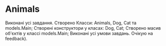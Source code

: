 # Animals

Виконані усі завдання.
Створено Класси: Animals, Dog, Cat та models.Main;
Створені конструктори у класах: Dog, Cat;
Створено масив об'єктів у классі models.Main;
Виконані усі умови завдань.
Очікую на feedback).
